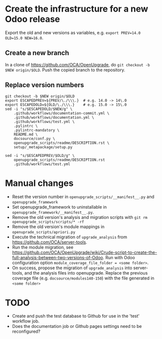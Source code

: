 # Create the infrastructure for a new Odoo release

Export the old and new versions as variables, e.g. `export PREV=14.0 OLD=15.0 NEW=16.0`.

## Create a new branch

In a clone of https://github.com/OCA/OpenUpgrade, do `git checkout -b $NEW origin/$OLD`. Push the copied branch to the repository.

## Replace version numbers

```
git checkout -b $NEW origin/$OLD
export ESCAPEDPREV=${PREV/\./\\\.}  # e.g. 14.0 -> 14\.0
export ESCAPEDOLD=${OLD/\./\\\.}    # e.g. 15.0 -> 15\.0
sed -i "s/$ESCAPEDOLD/$NEW/g" \
    .github/workflows/documentation-commit.yml \
    .github/workflows/documentation.yml \
    .github/workflows/test.yml \
    .pylintrc \
    .pylintrc-mandatory \
    README.md \
    docsource/conf.py \
    openupgrade_scripts/readme/DESCRIPTION.rst \
    setup/_metapackage/setup.py

sed -i "s/$ESCAPEDPREV/$OLD/g" \
    openupgrade_scripts/readme/DESCRIPTION.rst
    .github/workflows/test.yml
```

# Manual changes

* Reset the version number in `openupgrade_scripts/__manifest__.py` and `openupgrade_framework`
* Set openupgrade_framework to uninstallable in `openupgrade_framework/__manifest__.py`.
* Remove the old version's analysis and migration scripts with `git rm openupgrade_scripts/scripts/* -rf`
* Remove the old version's module mappings in `openuprade_scripts/apriori.py`
* Execute the technical migration of `upgrade_analysis` from https://github.com/OCA/server-tools.
* Run the module migration, see https://github.com/OCA/OpenUpgrade/wiki/Crude-script-to-create-the-full-analysis-between-two-versions-of-Odoo.
  Run with Odoo configuration option `module_coverage_file_folder = <some folder>`.
* On success, propose the migration of `upgrade_analysis` into server-tools, and the analysis files into openupgrade.
  Replace the previous coverage file (e.g. `docsource/modules140-150`) with the file generated in `<some folder>`

# TODO

* Create and push the test database to Github for use in the 'test' workflow job.
* Does the documentation job or Github pages settings need to be reconfigured?
